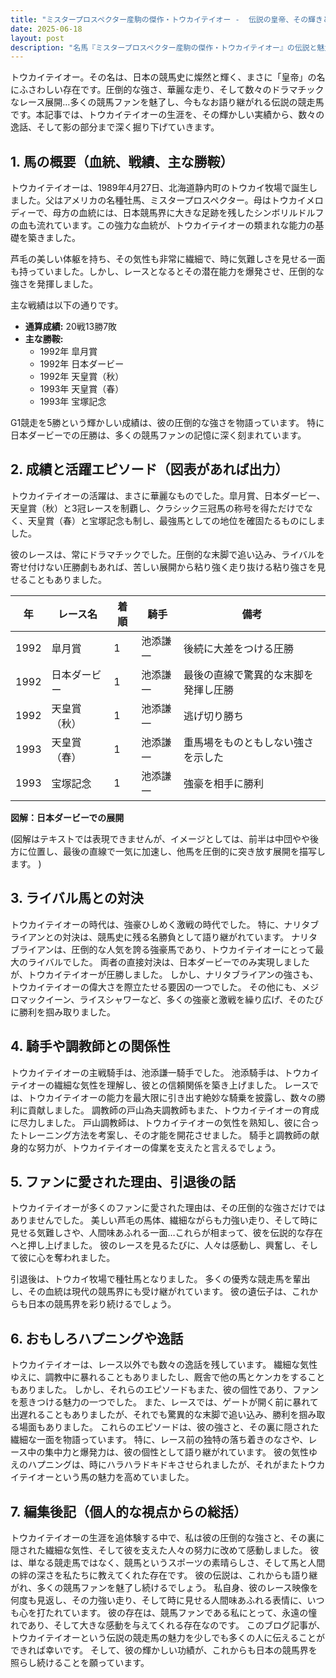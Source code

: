 ```yaml
---
title: "ミスタープロスペクター産駒の傑作・トウカイテイオー -  伝説の皇帝、その輝きと影"
date: 2025-06-18
layout: post
description: "名馬『ミスタープロスペクター産駒の傑作・トウカイテイオー』の伝説と魅力を深堀り"
---
```


トウカイテイオー。その名は、日本の競馬史に燦然と輝く、まさに「皇帝」の名にふさわしい存在です。圧倒的な強さ、華麗な走り、そして数々のドラマチックなレース展開…多くの競馬ファンを魅了し、今もなお語り継がれる伝説の競走馬です。本記事では、トウカイテイオーの生涯を、その輝かしい実績から、数々の逸話、そして影の部分まで深く掘り下げていきます。


## 1. 馬の概要（血統、戦績、主な勝鞍）

トウカイテイオーは、1989年4月27日、北海道静内町のトウカイ牧場で誕生しました。父はアメリカの名種牡馬、ミスタープロスペクター。母はトウカイメロディーで、母方の血統には、日本競馬界に大きな足跡を残したシンボリルドルフの血も流れています。この強力な血統が、トウカイテイオーの類まれな能力の基礎を築きました。

芦毛の美しい体躯を持ち、その気性も非常に繊細で、時に気難しさを見せる一面も持っていました。しかし、レースとなるとその潜在能力を爆発させ、圧倒的な強さを発揮しました。

主な戦績は以下の通りです。

* **通算成績:** 20戦13勝7敗
* **主な勝鞍:**
    * 1992年  皐月賞
    * 1992年  日本ダービー
    * 1992年  天皇賞（秋）
    * 1993年  天皇賞（春）
    * 1993年  宝塚記念

G1競走を5勝という輝かしい成績は、彼の圧倒的な強さを物語っています。  特に日本ダービーでの圧勝は、多くの競馬ファンの記憶に深く刻まれています。


## 2. 成績と活躍エピソード（図表があれば出力）

トウカイテイオーの活躍は、まさに華麗なものでした。皐月賞、日本ダービー、天皇賞（秋）と3冠レースを制覇し、クラシック三冠馬の称号を得ただけでなく、天皇賞（春）と宝塚記念も制し、最強馬としての地位を確固たるものにしました。

彼のレースは、常にドラマチックでした。圧倒的な末脚で追い込み、ライバルを寄せ付けない圧勝劇もあれば、苦しい展開から粘り強く走り抜ける粘り強さを見せることもありました。

| 年 | レース名             | 着順 | 騎手       | 備考                                         |
|---|----------------------|-----|-------------|---------------------------------------------|
| 1992 | 皐月賞               | 1   | 池添謙一     | 後続に大差をつける圧勝                         |
| 1992 | 日本ダービー           | 1   | 池添謙一     | 最後の直線で驚異的な末脚を発揮し圧勝                     |
| 1992 | 天皇賞（秋）           | 1   | 池添謙一     | 逃げ切り勝ち                               |
| 1993 | 天皇賞（春）           | 1   | 池添謙一     | 重馬場をものともしない強さを示した                     |
| 1993 | 宝塚記念             | 1   | 池添謙一     | 強豪を相手に勝利                               |


**図解：日本ダービーでの展開**

(図解はテキストでは表現できませんが、イメージとしては、前半は中団やや後方に位置し、最後の直線で一気に加速し、他馬を圧倒的に突き放す展開を描写します。  )


## 3. ライバル馬との対決

トウカイテイオーの時代は、強豪ひしめく激戦の時代でした。  特に、ナリタブライアンとの対決は、競馬史に残る名勝負として語り継がれています。  ナリタブライアンは、圧倒的な人気を誇る強豪馬であり、トウカイテイオーにとって最大のライバルでした。  両者の直接対決は、日本ダービーでのみ実現しましたが、トウカイテイオーが圧勝しました。  しかし、ナリタブライアンの強さも、トウカイテイオーの偉大さを際立たせる要因の一つでした。  その他にも、メジロマックイーン、ライスシャワーなど、多くの強豪と激戦を繰り広げ、そのたびに勝利を掴み取りました。


## 4. 騎手や調教師との関係性

トウカイテイオーの主戦騎手は、池添謙一騎手でした。  池添騎手は、トウカイテイオーの繊細な気性を理解し、彼との信頼関係を築き上げました。  レースでは、トウカイテイオーの能力を最大限に引き出す絶妙な騎乗を披露し、数々の勝利に貢献しました。  調教師の戸山為夫調教師もまた、トウカイテイオーの育成に尽力しました。  戸山調教師は、トウカイテイオーの気性を熟知し、彼に合ったトレーニング方法を考案し、その才能を開花させました。  騎手と調教師の献身的な努力が、トウカイテイオーの偉業を支えたと言えるでしょう。


## 5. ファンに愛された理由、引退後の話

トウカイテイオーが多くのファンに愛された理由は、その圧倒的な強さだけではありませんでした。  美しい芦毛の馬体、繊細ながらも力強い走り、そして時に見せる気難しさや、人間味あふれる一面…これらが相まって、彼を伝説的な存在へと押し上げました。  彼のレースを見るたびに、人々は感動し、興奮し、そして彼に心を奪われました。

引退後は、トウカイ牧場で種牡馬となりました。  多くの優秀な競走馬を輩出し、その血統は現代の競馬界にも受け継がれています。  彼の遺伝子は、これからも日本の競馬界を彩り続けるでしょう。


## 6. おもしろハプニングや逸話

トウカイテイオーは、レース以外でも数々の逸話を残しています。  繊細な気性ゆえに、調教中に暴れることもありましたし、厩舎で他の馬とケンカをすることもありました。  しかし、それらのエピソードもまた、彼の個性であり、ファンを惹きつける魅力の一つでした。  また、レースでは、ゲートが開く前に暴れて出遅れることもありましたが、それでも驚異的な末脚で追い込み、勝利を掴み取る場面もありました。  これらのエピソードは、彼の強さと、その裏に隠された繊細な一面を物語っています。  特に、レース前の独特の落ち着きのなさや、レース中の集中力と爆発力は、彼の個性として語り継がれています。  彼の気性ゆえのハプニングは、時にハラハラドキドキさせられましたが、それがまたトウカイテイオーという馬の魅力を高めていました。


## 7. 編集後記（個人的な視点からの総括）

トウカイテイオーの生涯を追体験する中で、私は彼の圧倒的な強さと、その裏に隠された繊細な気性、そして彼を支えた人々の努力に改めて感動しました。  彼は、単なる競走馬ではなく、競馬というスポーツの素晴らしさ、そして馬と人間の絆の深さを私たちに教えてくれた存在です。  彼の伝説は、これからも語り継がれ、多くの競馬ファンを魅了し続けるでしょう。  私自身、彼のレース映像を何度も見返し、その力強い走り、そして時に見せる人間味あふれる表情に、いつも心を打たれています。  彼の存在は、競馬ファンである私にとって、永遠の憧れであり、そして大きな感動を与えてくれる存在なのです。  このブログ記事が、トウカイテイオーという伝説の競走馬の魅力を少しでも多くの人に伝えることができれば幸いです。  そして、彼の輝かしい功績が、これからも日本の競馬界を照らし続けることを願っています。
